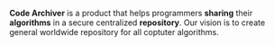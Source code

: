 **Code Archiver** is a product that helps programmers **sharing** their **algorithms** in a secure centralized **repository**. Our vision is to create general worldwide repository for all coptuter algorithms.